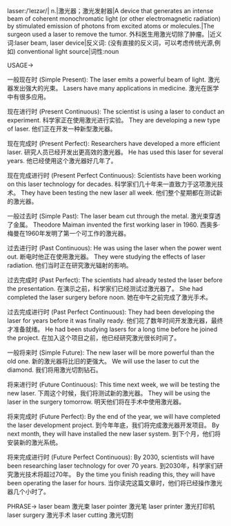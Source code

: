 lasser:/ˈleɪzər/| n.|激光器；激光发射器|A device that generates an intense beam of coherent monochromatic light (or other electromagnetic radiation) by stimulated emission of photons from excited atoms or molecules.|The surgeon used a laser to remove the tumor. 外科医生用激光切除了肿瘤。|近义词:laser beam, laser device|反义词: (没有直接的反义词，可以考虑传统光源,例如) conventional light source|词性:noun


USAGE->

一般现在时 (Simple Present):
The laser emits a powerful beam of light. 激光器发出强大的光束。
Lasers have many applications in medicine. 激光在医学中有很多应用。

现在进行时 (Present Continuous):
The scientist is using a laser to conduct an experiment. 科学家正在使用激光进行实验。
They are developing a new type of laser. 他们正在开发一种新型激光器。

现在完成时 (Present Perfect):
Researchers have developed a more efficient laser. 研究人员已经开发出更高效的激光器。
He has used this laser for several years. 他已经使用这个激光器好几年了。

现在完成进行时 (Present Perfect Continuous):
Scientists have been working on this laser technology for decades. 科学家们几十年来一直致力于这项激光技术。
They have been testing the new laser all week. 他们整个星期都在测试新的激光器。

一般过去时 (Simple Past):
The laser beam cut through the metal. 激光束穿透了金属。
Theodore Maiman invented the first working laser in 1960. 西奥多·梅曼在1960年发明了第一个可工作的激光器。

过去进行时 (Past Continuous):
He was using the laser when the power went out.  断电时他正在使用激光器。
They were studying the effects of laser radiation. 他们当时正在研究激光辐射的影响。

过去完成时 (Past Perfect):
The scientists had already tested the laser before the presentation. 在演示之前，科学家们已经测试过激光器了。
She had completed the laser surgery before noon. 她在中午之前完成了激光手术。

过去完成进行时 (Past Perfect Continuous):
They had been developing the laser for years before it was finally ready. 他们花了数年时间开发激光器，最终才准备就绪。
He had been studying lasers for a long time before he joined the project. 在加入这个项目之前，他已经研究激光很长时间了。


一般将来时 (Simple Future):
The new laser will be more powerful than the old one. 新的激光器将比旧的更强大。
We will use the laser to cut the diamond. 我们将用激光切割钻石。

将来进行时 (Future Continuous):
This time next week, we will be testing the new laser. 下周这个时候，我们将测试新的激光器。
They will be using the laser in the surgery tomorrow. 明天他们将在手术中使用激光器。

将来完成时 (Future Perfect):
By the end of the year, we will have completed the laser development project. 到今年年底，我们将完成激光器开发项目。
By next month, they will have installed the new laser system. 到下个月，他们将安装新的激光系统。

将来完成进行时 (Future Perfect Continuous):
By 2030, scientists will have been researching laser technology for over 70 years. 到2030年，科学家们研究激光技术将超过70年。
By the time you finish reading this, they will have been operating the laser for hours. 当你读完这篇文章时，他们将已经操作激光器几个小时了。


PHRASE->
laser beam 激光束
laser pointer 激光笔
laser printer 激光打印机
laser surgery 激光手术
laser cutting 激光切割
